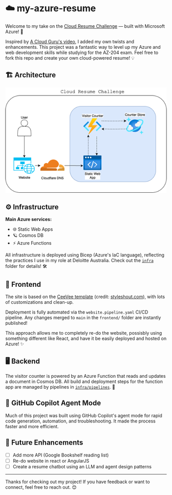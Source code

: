 # ☁️ my-azure-resume

Welcome to my take on the [Cloud Resume Challenge](https://cloudresumechallenge.dev/) — built with Microsoft Azure! 🚀

Inspired by [A Cloud Guru's video](https://www.youtube.com/watch?v=ieYrBWmkfno&t=3912s), I added my own twists and enhancements. This project was a fantastic way to level up my Azure and web development skills while studying for the AZ-204 exam. Feel free to fork this repo and create your own cloud-powered resume! 💡


## 🏗️ Architecture
![Architecture Diagram](/assets/my-azure-resume.drawio.png)


## ⚙️ Infrastructure
**Main Azure services:**
- 🌐 Static Web Apps
- 🪐 Cosmos DB
- ⚡ Azure Functions

All infrastructure is deployed using Bicep (Azure's IaC language), reflecting the practices I use in my role at Deloitte Australia. Check out the [`infra`](./infra) folder for details! 🛠️


## 🎨 Frontend
The site is based on the [CeeVee template](https://styleshout.com/free-templates/ceevee/) (credit: [styleshout.com](https://styleshout.com)), with lots of customizations and clean-up. 

Deployment is fully automated via the `website.pipeline.yaml` CI/CD pipeline. Any changes merged to `main` in the `frontend/` folder are instantly published! 

This approach allows me to completely re-do the website, possisbly using something different like React, and have it be easily deployed and hosted on Azure! ✨


## 🖥️ Backend
The visitor counter is powered by an Azure Function that reads and updates a document in Cosmos DB. All build and deployment steps for the function app are managed by pipelines in [`infra/pipelines`](./infra/pipelines). 🔄


## 🤖 GitHub Copilot Agent Mode
Much of this project was built using GitHub Copilot's agent mode for rapid code generation, automation, and troubleshooting. It made the process faster and more efficient.


## 🚧 Future Enhancements
- [ ] Add more API (Google Bookshelf reading list)
- [ ] Re-do website in react or AngularJS
- [ ] Create a resume chatbot using an LLM and agent design patterns

---

Thanks for checking out my project! If you have feedback or want to connect, feel free to reach out. 😊